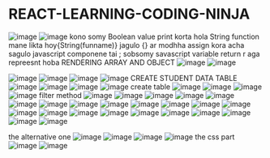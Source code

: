 # REACT-LEARNING-CODING-NINJA
![image](https://github.com/SUSOBHANLAL/REACT-LEARNING-CODING-NINJA/assets/115396834/b95bc0cd-6eda-4cbb-8912-a5c1f8e8223b)
![image](https://github.com/SUSOBHANLAL/REACT-LEARNING-CODING-NINJA/assets/115396834/954ad5fb-a107-4510-9519-d01dd7add1fb)
 kono somy Boolean value print korta hola String  function mane likta hoy{String(funname)}
 jagulo {} ar modhha assign kora acha sagulo javascript componene tai ;
 sobsomy savascript variable  return r  aga  repreesnt hoba 
 RENDERING ARRAY AND OBJECT 
 ![image](https://github.com/SUSOBHANLAL/REACT-LEARNING-CODING-NINJA/assets/115396834/cad23ccb-4f37-4206-9d92-55313f9d6ed9)
![image](https://github.com/SUSOBHANLAL/REACT-LEARNING-CODING-NINJA/assets/115396834/bf19b8ad-b736-43b0-8926-892219113da7)

![image](https://github.com/SUSOBHANLAL/REACT-LEARNING-CODING-NINJA/assets/115396834/95d97339-651d-47e0-84e6-125c75b40faa)
![image](https://github.com/SUSOBHANLAL/REACT-LEARNING-CODING-NINJA/assets/115396834/92a9478a-3a56-4617-8216-7333ea84ddd6)
![image](https://github.com/SUSOBHANLAL/REACT-LEARNING-CODING-NINJA/assets/115396834/c30792dc-15bb-421f-98cd-e75f804a47af)
![image](https://github.com/SUSOBHANLAL/REACT-LEARNING-CODING-NINJA/assets/115396834/81933008-3742-4eeb-b257-d2ab03f77369)
CREATE STUDENT DATA TABLE
![image](https://github.com/SUSOBHANLAL/REACT-LEARNING-CODING-NINJA/assets/115396834/fb0f6956-d17a-4e27-83b6-6ca7a42c3a2c)
![image](https://github.com/SUSOBHANLAL/REACT-LEARNING-CODING-NINJA/assets/115396834/10b2edf7-d3d6-4844-98fb-b32a8da538ad)
![image](https://github.com/SUSOBHANLAL/REACT-LEARNING-CODING-NINJA/assets/115396834/ca5a26c7-e5e8-4b45-b181-238176ec7df6)
![image](https://github.com/SUSOBHANLAL/REACT-LEARNING-CODING-NINJA/assets/115396834/5fb49da4-1f85-433d-a9b1-8c67d2725018)
create table
![image](https://github.com/SUSOBHANLAL/REACT-LEARNING-CODING-NINJA/assets/115396834/1f6eb969-f711-4653-a9f5-937bd976f741)
![image](https://github.com/SUSOBHANLAL/REACT-LEARNING-CODING-NINJA/assets/115396834/370665eb-a8a4-4585-9114-b61ae14f97e5)
![image](https://github.com/SUSOBHANLAL/REACT-LEARNING-CODING-NINJA/assets/115396834/77bf1202-0e0d-4260-8353-866902af8162)
![image](https://github.com/SUSOBHANLAL/REACT-LEARNING-CODING-NINJA/assets/115396834/c5655187-4632-4b91-9707-dd137bb2751b)
filter method
![image](https://github.com/SUSOBHANLAL/REACT-LEARNING-CODING-NINJA/assets/115396834/78009240-d057-4a21-9330-150b92f4fa11)
![image](https://github.com/SUSOBHANLAL/REACT-LEARNING-CODING-NINJA/assets/115396834/858e2103-aeb1-4046-b067-0d9767393e34)
![image](https://github.com/SUSOBHANLAL/REACT-LEARNING-CODING-NINJA/assets/115396834/eb4ad674-d589-48dc-8c54-bbb3e4619c1f)
![image](https://github.com/SUSOBHANLAL/REACT-LEARNING-CODING-NINJA/assets/115396834/224339a1-0d7d-41ea-8a7a-c1a9e37c54cc)
![image](https://github.com/SUSOBHANLAL/REACT-LEARNING-CODING-NINJA/assets/115396834/fa350575-202e-4ea4-9cdf-cdf9988a5e45)
![image](https://github.com/SUSOBHANLAL/REACT-LEARNING-CODING-NINJA/assets/115396834/11e1bdb0-9e86-401d-bce3-d77fa6899e15)
![image](https://github.com/SUSOBHANLAL/REACT-LEARNING-CODING-NINJA/assets/115396834/482ecf77-b7d5-4862-87a1-42734ff4e8a6)
![image](https://github.com/SUSOBHANLAL/REACT-LEARNING-CODING-NINJA/assets/115396834/7d2a57cb-2660-49f8-ae19-348d7e4c6089)
![image](https://github.com/SUSOBHANLAL/REACT-LEARNING-CODING-NINJA/assets/115396834/a419be2c-cd18-43f8-b329-24f652c46b00)
![image](https://github.com/SUSOBHANLAL/REACT-LEARNING-CODING-NINJA/assets/115396834/c07b9a13-3b04-4722-ae79-a881994e2243)
![image](https://github.com/SUSOBHANLAL/REACT-LEARNING-CODING-NINJA/assets/115396834/861108bd-0cb4-41a5-a4c2-619017f0843b)
![image](https://github.com/SUSOBHANLAL/REACT-LEARNING-CODING-NINJA/assets/115396834/31a38c1e-8af5-429f-be4e-0007d1e6ce37)
![image](https://github.com/SUSOBHANLAL/REACT-LEARNING-CODING-NINJA/assets/115396834/3e04516c-441f-4838-af5a-1ce1405f7871)
![image](https://github.com/SUSOBHANLAL/REACT-LEARNING-CODING-NINJA/assets/115396834/f8929a63-d5c6-43ac-a7e4-d5378d5b7b35)
![image](https://github.com/SUSOBHANLAL/REACT-LEARNING-CODING-NINJA/assets/115396834/39c805e2-7f09-4e90-ac30-4e1905693fac)
![image](https://github.com/SUSOBHANLAL/REACT-LEARNING-CODING-NINJA/assets/115396834/525d620a-dd9e-4e82-b154-f60d7787b4b1)
![image](https://github.com/SUSOBHANLAL/REACT-LEARNING-CODING-NINJA/assets/115396834/b80c628e-1ff1-452c-98ba-2a4a8c522545)
![image](https://github.com/SUSOBHANLAL/REACT-LEARNING-CODING-NINJA/assets/115396834/cbf4aed2-b79c-44d7-8a1a-d034334d8a5e)
![image](https://github.com/SUSOBHANLAL/REACT-LEARNING-CODING-NINJA/assets/115396834/8e7554e1-358f-4217-bd23-fe5cc4fc17ef)
![image](https://github.com/SUSOBHANLAL/REACT-LEARNING-CODING-NINJA/assets/115396834/2599faf1-dfb8-4a24-8d46-9abdc773f6bc)
![image](https://github.com/SUSOBHANLAL/REACT-LEARNING-CODING-NINJA/assets/115396834/c7ecfaf4-b21e-4159-8722-b25c7ba568ed)
![image](https://github.com/SUSOBHANLAL/REACT-LEARNING-CODING-NINJA/assets/115396834/3b2e8a65-df70-45e7-990c-2bfd3e7cb134)
![image](https://github.com/SUSOBHANLAL/REACT-LEARNING-CODING-NINJA/assets/115396834/1a071a7b-ea55-418e-982c-a6799f22ca0e)


the  alternative one
![image](https://github.com/SUSOBHANLAL/REACT-LEARNING-CODING-NINJA/assets/115396834/23710568-9bb6-418a-82ac-3df053e9e51d)
![image](https://github.com/SUSOBHANLAL/REACT-LEARNING-CODING-NINJA/assets/115396834/c89893f6-d37e-4ae6-b8bb-856e0499065a)
![image](https://github.com/SUSOBHANLAL/REACT-LEARNING-CODING-NINJA/assets/115396834/c9d30f65-1d63-45e4-b9d5-6877d813bfb5)
![image](https://github.com/SUSOBHANLAL/REACT-LEARNING-CODING-NINJA/assets/115396834/ec5f8af3-e803-4ad1-a47f-ec041b925002)
the css part
![image](https://github.com/SUSOBHANLAL/REACT-LEARNING-CODING-NINJA/assets/115396834/25a62c96-1b41-412b-acd2-c6a7c556675a)
![image](https://github.com/SUSOBHANLAL/REACT-LEARNING-CODING-NINJA/assets/115396834/cb42d73f-dd7e-45f3-8e17-eb59e1ee767c)







